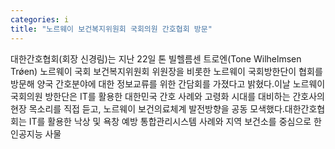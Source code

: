 ```yaml
---
categories: i
title: "노르웨이 보건복지위원회 국회의원 간호협회 방문"
---
```

대한간호협회(회장 신경림)는 지난 22일 톤 빌헬름센 트로엔(Tone Wilhelmsen Tr&#511;en) 노르웨이 국회 보건복지위원회 위원장을 비롯한 노르웨이 국회방한단이 협회를 방문해 양국 간호분야에 대한 정보교류를 위한 간담회를 가졌다고 밝혔다.이날 노르웨이 국회의원 방한단은 IT를 활용한 대한민국 간호 사례와 고령화 시대를 대비하는 간호사의 현장 목소리를 직접 듣고, 노르웨이 보건의료체계 발전방향을 공동 모색했다.대한간호협회는 IT를 활용한 낙상 및 욕창 예방 통합관리시스템 사례와 지역 보건소를 중심으로 한 인공지능 사물